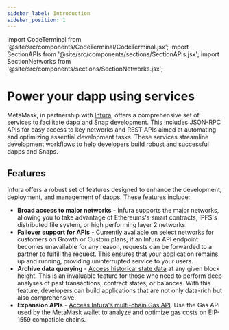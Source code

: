 ```yaml
---
sidebar_label: Introduction
sidebar_position: 1
---
```


import CodeTerminal from '@site/src/components/CodeTerminal/CodeTerminal.jsx';
import SectionAPIs from '@site/src/components/sections/SectionAPIs.jsx';
import SectionNetworks from '@site/src/components/sections/SectionNetworks.jsx';

# Power your dapp using services

MetaMask, in partnership with [Infura](https://www.infura.io/), offers a comprehensive set of
services to facilitate dapp and Snap development.
This includes JSON-RPC APIs for easy access to key networks and REST APIs aimed at automating and
optimizing essential development tasks.
These services streamline development workflows to help developers build robust and successful
dapps and Snaps.

## Features

Infura offers a robust set of features designed to enhance the development, deployment, and management of dapps. These features
include:

* **Broad access to major networks** - Infura supports the major networks, allowing you to take advantage of Ethereums's smart
  contracts, IPFS's distributed file system, or high performing layer 2 networks.
* **Failover support for APIs** - Currently available on select networks for customers on Growth or Custom plans; if an Infura API
  endpoint becomes unavailable for any reason, requests can be forwarded to a partner to fulfill the request.
  This ensures that your application remains up and running, providing uninterrupted service to your users.
* **Archive data querying** - [Access historical state data](/concepts/archive-data.md) at any given
  block height. This is an invaluable feature for those who need to perform deep analyses of past transactions, contract
  states, or balances. With this feature, developers can build applications that are not only data-rich but also comprehensive.
* **Expansion APIs** -
  [Access Infura's multi-chain Gas API](/reference/gas-api/api-reference/index.md). Use the Gas API used by the MetaMask wallet to analyze and
  optimize gas costs on EIP-1559 compatible chains.

<head>
<meta httpEquiv="cache-control" content="no-cache" />
<meta httpEquiv="expires" content="0" />
<meta httpEquiv="pragma" content="no-cache" />
</head>
